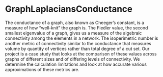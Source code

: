 # GraphLaplaciansConductance

The conductance of a graph, also known as Cheeger’s constant, is a measure of how “well-knit” the graph is. The Fiedler value, the second smallest eigenvalue of a graph, gives us a measure of the algebraic connectivity among the elements in a network. The isoperimetric number is another metric of connectivity similar to the conductance that measures volume by quantity of vertices rather than total degree of a cut set. Our project is a case study that looks at the comparison of these values across graphs of different sizes and of differing levels of connectivity. We determine the calculation limitations and look at how accurate various approximations of these metrics are.
